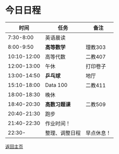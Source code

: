 # 今日日程

| 时间        | 任务                 | 备注       |
| ----------- | -------------------- | ---------- |
| 7:30-8:00   | 英语晨读             |            |
| 8:00-9:50   | **高等数学**         | 理教303    |
| 10:10-12:00 | 高等代数             | 二教407    |
| 12:00-13:00 | 午休                 | 打印卷子   |
| 13:00-14:50 | **乒乓球**           | 地厅       |
| 15:10-18:00 | Data 100       |  二教411  |
| 18:00-18:30 | 晚休                 |            |
| 18:40-20:30 | **高数习题课** | 二教509  |
|20:40-21:30|跑步||
| 21:40-22:30 | 作业时间！ |        |
| 22:30-      | 整理、调整日程       | 早点休息！ |

[返回主页](/public)